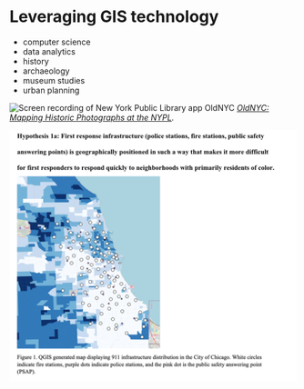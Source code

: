 # Leveraging GIS technology

- computer science
- data analytics
- history
- archaeology 
- museum studies
- urban planning


![Screen recording of New York Public Library app OldNYC](media/oldnyc.gif)
*[OldNYC: Mapping Historic Photographs at the NYPL](https://www.oldnyc.org/).* 



![Screenshot of the Harvard Map Collection tutorials page](media/levin.png)
